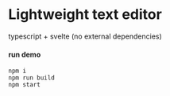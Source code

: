 # Lightweight text editor

typescript + svelte (no external dependencies) 

#### run demo

```
npm i
npm run build
npm start
```